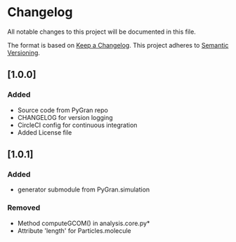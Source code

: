# Changelog
All notable changes to this project will be documented in this file.

The format is based on [Keep a Changelog](https://keepachangelog.com/en/1.0.0/).
This project adheres to [Semantic Versioning](https://semver.org/spec/v2.0.0.html).


## [1.0.0]
### Added

- Source code from PyGran repo
- CHANGELOG for version logging
- CircleCI config for continuous integration
- Added License file

## [1.0.1]
### Added
- generator submodule from PyGran.simulation

### Removed
- Method computeGCOM() in analysis.core.py*
- Attribute 'length' for Particles.molecule
